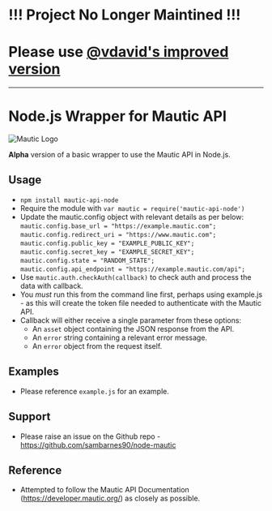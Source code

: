 # !!! Project No Longer Maintined !!!
# Please use [@vdavid's improved version](https://github.com/vdavid/node-mautic)

--------------------------------

# Node.js Wrapper for Mautic API

![Mautic Logo](https://avatars2.githubusercontent.com/u/5257677?s=200&v=4 "Mautic Logo")

**Alpha** version of a basic wrapper to use the Mautic API in Node.js.

## Usage

  - `npm install mautic-api-node`
  - Require the module with `var mautic = require('mautic-api-node')`
  - Update the mautic.config object with relevant details as per below:\
	`mautic.config.base_url = "https://example.mautic.com";`\
	`mautic.config.redirect_uri = "https://www.mautic.com";`\
	`mautic.config.public_key = "EXAMPLE_PUBLIC_KEY";`\
	`mautic.config.secret_key = "EXAMPLE_SECRET_KEY";`\
	`mautic.config.state = "RANDOM_STATE";`\
	`mautic.config.api_endpoint = "https://example.mautic.com/api";`
  - Use `mautic.auth.checkAuth(callback)` to check auth and process the data with callback.
  - You *must* run this from the command line first, perhaps using example.js - as this will create the token file needed to authenticate with the Mautic API.
  - Callback will either receive a single parameter from these options:
    - An `asset` object containing the JSON response from the API.
    - An `error` string containing a relevant error message.
    - An `error` object from the request itself.

## Examples

  - Please reference `example.js` for an example.

## Support

  - Please raise an issue on the Github repo - https://github.com/sambarnes90/node-mautic  

## Reference

  - Attempted to follow the Mautic API Documentation (https://developer.mautic.org/) as closely as possible.
